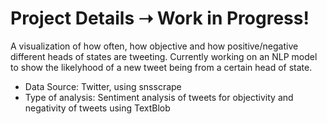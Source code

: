 # Project Details ➝ Work in Progress!
A visualization of how often, how objective and how positive/negative different heads of states are tweeting. Currently working on an NLP model to show the likelyhood of a new tweet being from a certain head of state.
- Data Source: Twitter, using snsscrape
- Type of analysis: Sentiment analysis of tweets for objectivity and negativity of tweets using TextBlob
